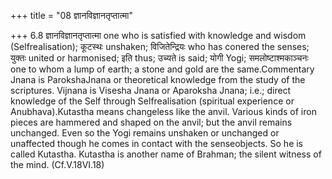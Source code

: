 +++
title = "08 ज्ञानविज्ञानतृप्तात्मा"

+++
6.8 ज्ञानविज्ञानतृप्तात्मा one who is satisfied with knowledge and
wisdom (Selfrealisation); कूटस्थः unshaken; विजितेन्द्रियः who has
conered the senses; युक्तः united or harmonised; इति thus; उच्यते is
said; योगी Yogi; समलोष्टाश्मकाञ्चनः one to whom a lump of earth; a stone
and gold are the same.Commentary Jnana is ParokshaJnana or theoretical
knowledge from the study of the scriptures. Vijnana is Visesha Jnana or
Aparoksha Jnana; i.e.; direct knowledge of the Self through
Selfrealisation (spiritual experience or Anubhava).Kutastha means
changeless like the anvil. Various kinds of iron pieces are hammered and
shaped on the anvil; but the anvil remains unchanged. Even so the Yogi
remains unshaken or unchanged or unaffected though he comes in contact
with the senseobjects. So he is called Kutastha. Kutastha is another
name of Brahman; the silent witness of the mind. (Cf.V.18VI.18)
